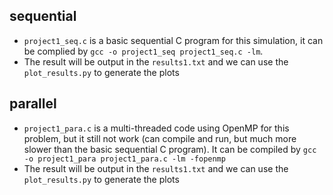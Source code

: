 ## sequential
- `project1_seq.c` is a basic sequential C program for this simulation, it can be complied by `gcc -o project1_seq project1_seq.c -lm`.
- The result will be output in the `results1.txt` and we can use the `plot_results.py` to generate the plots

## parallel
- `project1_para.c` is a multi-threaded code using OpenMP for this problem, but it still not work (can compile and run, but much more slower than the basic sequential C program). It can be compiled by `gcc -o project1_para project1_para.c -lm -fopenmp`
- The result will be output in the `results1.txt` and we can use the `plot_results.py` to generate the plots